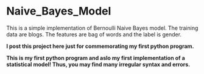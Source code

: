 # Naive_Bayes_Model

This is a simple implementation of Bernoulli Naive Bayes model. 
The training data are blogs. The features are bag of words and the label is gender.

<b>I post this project here just for commemorating my first python program.</b>

<b>This is my first python program and aslo my first implementation of a statistical model! Thus, you may find many irregular syntax and errors.</b>
